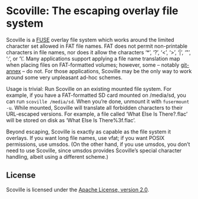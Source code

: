 # Scoville: The escaping overlay file system

Scoville is a [FUSE] overlay file system which works around the limited
character set allowed in FAT file names.  FAT does not permit non-printable
characters in file names, nor does it allow the characters ‘*’, ‘?’, ‘<’, ‘>’,
‘|’, ‘"’, ‘:’, or ‘\\’.  Many applications support applying a file name
translation map when placing files on FAT-formatted volumes; however, some –
notably [git-annex](https://git-annex.branchable.com/) – do not.  For those
applications, Scoville may be the only way to work around some very unpleasant
ad-hoc schemes.

Usage is trivial: Run Scoville on an existing mounted file system.  For example,
if you have a FAT-formatted SD card mounted on /media/sd, you can run `scoville
/media/sd`.  When you’re done, unmount it with `fusermount -u`.  While mounted,
Scoville will translate all forbidden characters to their URL-escaped versions.
For example, a file called ‘What Else Is There?.flac’ will be stored on disk as
‘What Else Is There%3f.flac’.

Beyond escaping, Scoville is exactly as capable as the file system it overlays.
If you want long file names, use vfat; if you want POSIX permissions, use
umsdos.  (On the other hand, if you use umsdos, you don’t need to use Scoville,
since umsdos provides Scoville’s special character handling, albeit using a
different scheme.)

[FUSE]: https://github.com/libfuse/libfuse

## License

Scoville is licensed under the [Apache License, version 2.0][Apache-2].

[Apache-2]: https://www.apache.org/licenses/LICENSE-2.0
